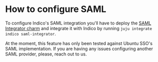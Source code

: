 # How to configure SAML

To configure Indico's SAML integration you'll have to deploy the [SAML Integrator charm](https://charmhub.io/saml-integrator/docs/tutorial-getting-started) and integrate it with Indico by running `juju integrate indico saml-integrator`.

At the moment, this feature has only been tested against Ubuntu SSO's SAML implementation. If you are having any issues configuring another SAML provider, please, reach out to us.